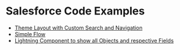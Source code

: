 # Salesforce Code Examples

* [Theme Layout with Custom Search and Navigation](/aura-theme-layout-with-custom-search)
* [Simple Flow](/simple-flow)
* [Lightning Component to show all Objects and respective Fields](/show-all-objects-and-fields)
